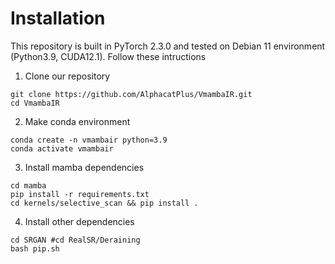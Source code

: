# Installation

This repository is built in PyTorch 2.3.0 and tested on Debian 11 environment (Python3.9, CUDA12.1).
Follow these intructions

1. Clone our repository
```
git clone https://github.com/AlphacatPlus/VmambaIR.git
cd VmambaIR
```

2. Make conda environment
```
conda create -n vmambair python=3.9
conda activate vmambair
```

3. Install mamba dependencies
```
cd mamba
pip install -r requirements.txt
cd kernels/selective_scan && pip install .
```

4. Install other dependencies
```
cd SRGAN #cd RealSR/Deraining
bash pip.sh

```
